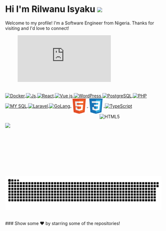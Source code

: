 # Hi I'm Rilwanu Isyaku <img src="https://media.giphy.com/media/hvRJCLFzcasrR4ia7z/giphy.gif" width="25px">
Welcome to my profile! I'm a Software Engineer from Nigeria. Thanks for visiting and I'd love to connect!

<div>
  <a href="https://github.com/Md-shefat-masum">
<!--   <img height="180em" src="https://github-readme-stats.vercel.app/api?username=Md-shefat-masum&show_icons=true&theme=dracula&include_all_commits=true&count_private=true"/>
  <img height="180em" src="https://github-readme-stats.vercel.app/api/top-langs/?username=Md-shefat-masum&layout=compact&langs_count=7&theme=dracula"/> -->
    <figure><embed src="https://wakatime.com/share/@8c212965-ff46-4a88-a097-7c8a1718035a/e499dd8c-9339-4209-9caa-90044529f1cf.svg"></embed></figure>
</div>
<div style="display: inline_block"><br>
      <img align="center" alt="Docker" height="50" width="50" src="https://img.icons8.com/color/search/docker">
    <img align="center" alt="Js" height="50" width="50" src="https://upload.wikimedia.org/wikipedia/commons/6/6a/JavaScript-logo.png">
    <img align="center" alt="React" height="50" width="50"  src="https://img.icons8.com/officel/144/000000/react.png">
    <img align="center" alt="Vue js" height="50" width="50"  src="https://img.icons8.com/color/search/vue-js">
    <img align="center" alt="WordPress" height="120" width="120"  src="https://cdnlogo.com/logos/w/28/wordpress.svg">
  <img align="center" alt="PostgreSQL" height="50" width="50"  src="https://upload.wikimedia.org/wikipedia/commons/2/29/Postgresql_elephant.svg">
    <img align="center" alt="PHP" height="50" width="70"  src="https://upload.wikimedia.org/wikipedia/commons/thumb/3/31/Webysther_20160423_-_Elephpant.svg/1200px-Webysther_20160423_-_Elephpant.svg.png">
    <img align="center" alt="MY SQL" height="50" width="90" src="https://1000logos.net/wp-content/uploads/2020/08/MySQL-Logo.png">
    <img align="center" alt="Laravel" height="50" width="50" src="https://upload.wikimedia.org/wikipedia/commons/thumb/9/9a/Laravel.svg/220px-Laravel.svg.png">
    <img align="center" alt="GoLang" height="45" width="85" src="https://upload.wikimedia.org/wikipedia/commons/thumb/0/05/Go_Logo_Blue.svg/1200px-Go_Logo_Blue.svg.png">
    <img align="center" alt="HTML" height="50" width="50" src="https://raw.githubusercontent.com/devicons/devicon/master/icons/html5/html5-original.svg">
    <img align="center" alt="CSS" height="50" width="50" src="https://raw.githubusercontent.com/devicons/devicon/master/icons/css3/css3-original.svg">
    <img align="center" alt="TypeScript" width="50" height="50"  src="https://upload.wikimedia.org/wikipedia/commons/thumb/4/4c/Typescript_logo_2020.svg/2048px-Typescript_logo_2020.svg.png">
    <img align="right" alt="HTML5" width="200" height="200"  src="https://media.giphy.com/media/KNP5EQE5n2nczSFYpD/giphy.gif">
</div>
  
  ##
 
<div> 
  <a href="https://www.linkedin.com/in/rilwanu-isyaku-1b709b1a8/" target="_blank"><img src="https://img.shields.io/badge/-LinkedIn-%230077B5?style=for-the-badge&logo=linkedin&logoColor=white" target="_blank"></a> 
 
  ![Snake animation](https://github.com/Md-shefat-masum/Md-shefat-masum/blob/main/github-user-contribution.svg)
 
</div>

<br />
### Show some ❤️ by starring some of the repositories!
